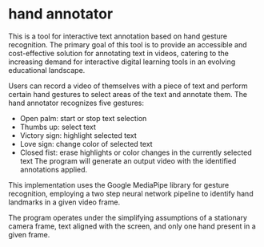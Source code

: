 # hand annotator
This is a tool for interactive text annotation based on hand gesture recognition. The primary goal of this tool is to provide an accessible and cost-effective solution for annotating text in videos, catering to the increasing demand for interactive digital learning tools in an evolving educational landscape.

Users can record a video of themselves with a piece of text and perform certain hand gestures to select areas of the text and annotate them.
The hand annotator recognizes five gestures:
- Open palm: start or stop text selection
- Thumbs up:  select text
- Victory sign: highlight selected text
- Love sign: change color of selected text
- Closed fist: erase highlights or color changes in the currently selected text
The program will generate an output video with the identified annotations applied.

This implementation uses the Google MediaPipe library for gesture recognition, employing a two step neural network pipeline to identify hand landmarks in a given video frame.

The program operates under the simplifying assumptions of a stationary camera frame, text aligned with the screen, and only one hand present in a given frame.
